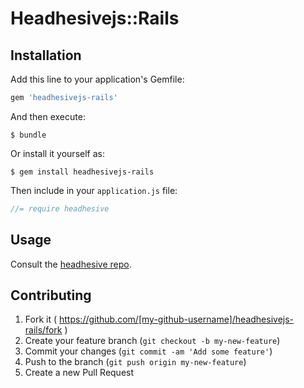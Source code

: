 # Headhesivejs::Rails



## Installation

Add this line to your application's Gemfile:

```ruby
gem 'headhesivejs-rails'
```

And then execute:

    $ bundle

Or install it yourself as:

    $ gem install headhesivejs-rails

Then include in your `application.js` file:

```javascript
//= require headhesive
```

## Usage

Consult the [headhesive repo](https://github.com/markgoodyear/headhesive.js/tree/master/dist).

## Contributing

1. Fork it ( https://github.com/[my-github-username]/headhesivejs-rails/fork )
2. Create your feature branch (`git checkout -b my-new-feature`)
3. Commit your changes (`git commit -am 'Add some feature'`)
4. Push to the branch (`git push origin my-new-feature`)
5. Create a new Pull Request
